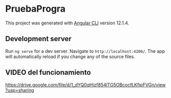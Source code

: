 # PruebaProgra

This project was generated with [Angular CLI](https://github.com/angular/angular-cli) version 12.1.4.

## Development server

Run `ng serve` for a dev server. Navigate to `http://localhost:4200/`. The app will automatically reload if you change any of the source files.

## VIDEO del funcionamiento

https://drive.google.com/file/d/1_dYQ0qHjzf854lTG5OBcocfLKfjpFVGn/view?usp=sharing

